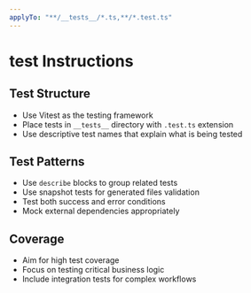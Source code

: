 ```yaml
---
applyTo: "**/__tests__/*.ts,**/*.test.ts"
---
```


<!-- ~~ Generated by projen. To modify, edit .projenrc.ts and run "npx projen". -->

# test Instructions

## Test Structure
- Use Vitest as the testing framework
- Place tests in `__tests__` directory with `.test.ts` extension
- Use descriptive test names that explain what is being tested

## Test Patterns
- Use `describe` blocks to group related tests
- Use snapshot tests for generated files validation
- Test both success and error conditions
- Mock external dependencies appropriately

## Coverage
- Aim for high test coverage
- Focus on testing critical business logic
- Include integration tests for complex workflows